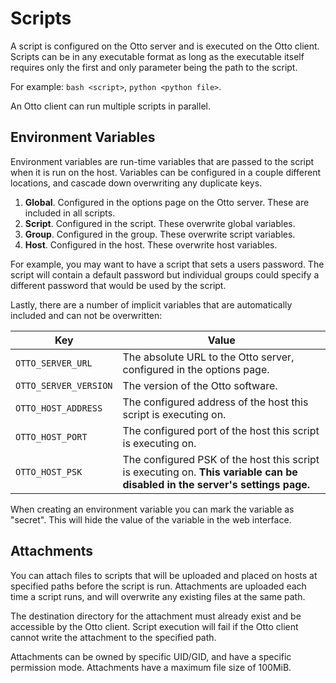 # Scripts

A script is configured on the Otto server and is executed on the Otto client. Scripts can be in any executable format as
long as the executable itself requires only the first and only parameter being the path to the script.

For example: `bash <script>`, `python <python file>`.

An Otto client can run multiple scripts in parallel.

## Environment Variables

Environment variables are run-time variables that are passed to the script when it is run on the host. Variables can be
configured in a couple different locations, and cascade down overwriting any duplicate keys.

1. **Global**. Configured in the options page on the Otto server. These are included in all scripts.
2. **Script**. Configured in the script. These overwrite global variables.
3. **Group**. Configured in the group. These overwrite script variables.
4. **Host**. Configured in the host. These overwrite host variables.

For example, you may want to have a script that sets a users password. The script will contain a default password but
individual groups could specify a different password that would be used by the script.

Lastly, there are a number of implicit variables that are automatically included and can not be overwritten:

|Key|Value|
|-|-|
|`OTTO_SERVER_URL`|The absolute URL to the Otto server, configured in the options page.|
|`OTTO_SERVER_VERSION`|The version of the Otto software.|
|`OTTO_HOST_ADDRESS`|The configured address of the host this script is executing on.|
|`OTTO_HOST_PORT`|The configured port of the host this script is executing on.|
|`OTTO_HOST_PSK`|The configured PSK of the host this script is executing on. **This variable can be disabled in the server's settings page.**|

When creating an environment variable you can mark the variable as "secret". This will hide the value of the variable in
the web interface.

## Attachments

You can attach files to scripts that will be uploaded and placed on hosts at specified paths before the script is run.
Attachments are uploaded each time a script runs, and will overwrite any existing files at the same path.

The destination directory for the attachment must already exist and be accessible by the Otto client. Script execution
will fail if the Otto client cannot write the attachment to the specified path.

Attachments can be owned by specific UID/GID, and have a specific permission mode. Attachments have a maximum file size
of 100MiB.
